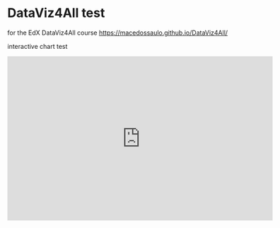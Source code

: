 # DataViz4All test

for the EdX DataViz4All course
https://macedossaulo.github.io/DataViz4All/

interactive chart test
<iframe width="600" height="371" seamless frameborder="0" scrolling="no" src="https://docs.google.com/spreadsheets/d/1cU3d4fULfyHra55veWy_s3W6mPZmyKb1efqHiYexFeM/pubchart?oid=1776134508&amp;format=interactive"></iframe>
